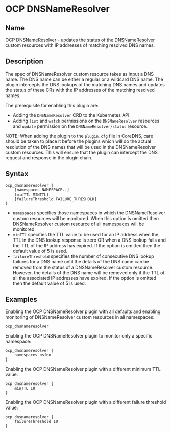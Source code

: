 # OCP DNSNameResolver

## Name

OCP DNSNameResolver - updates the status of the [DNSNameResolver](https://github.com/openshift/api/blob/master/network/v1alpha1/types_dnsnameresolver.go)
custom resources with IP addresses of matching resolved DNS names.

## Description

The spec of DNSNameResolver custom resource takes as input a DNS name. The DNS name can be either a regular or a wildcard DNS name. The plugin intercepts
the DNS lookups of the matching DNS names and updates the status of these CRs with the IP addresses of the matching resolved names.

The prerequisite for enabling this plugin are:
- Adding the `DNSNameResolver` CRD to the Kubernetes API.
- Adding `list` and `watch` permissions on the `DNSNameResolver` resources and `update` permission on the `DNSNameResolver/status` resource.

NOTE: When adding the plugin to the `plugin.cfg` file in CoreDNS, care should be taken to place it before the plugins which will do the actual resolution of
the DNS names that will be used in the DNSNameResolver custom resources. This will ensure that the plugin can intercept the DNS request and response in the
plugin chain.

## Syntax

```
ocp_dnsnameresolver {
    [namespaces NAMESPACE..]
    [minTTL MINTTL]
    [failureThreshold FAILURE_THRESHOLD]
}
```

- `namespaces` specifies those namespaces in which the DNSNameResolver custom resources will be monitored. When this option is omitted then DNSNameResolver
custom resource of all namespaces will be monitored.
- `minTTL` specifies the TTL value to be used for an IP address when the TTL in the DNS lookup response is zero OR when a DNS lookup fails and the TTL of the
IP address has expired. If the option is omitted then the default value of 5 is used.
- `failureThreshold` specifies the number of consecutive DNS lookup failures for a DNS name until the details of the DNS name can be removed from the status
of a DNSNameResolver custom resource. However, the details of the DNS name will be removed only if the TTL of all the associated IP addresses have expired.
If the option is omitted then the default value of 5 is used.

## Examples

Enabling the OCP DNSNameResolver plugin with all defaults and enabling monitoring of DNSNameResolver custom resources in all namespaces:

```
ocp_dnsnameresolver
```

Enabling the OCP DNSNameResolver plugin to monitor only a specific namespace:

```
ocp_dnsnameresolver {
    namespaces nsfoo
}
```

Enabling the OCP DNSNameResolver plugin with a different minimum TTL value:

```
ocp_dnsnameresolver {
    minTTL 10
}
```

Enabling the OCP DNSNameResolver plugin with a different failure threshold value:

```
ocp_dnsnameresolver {
    failureThreshold 10
}
```